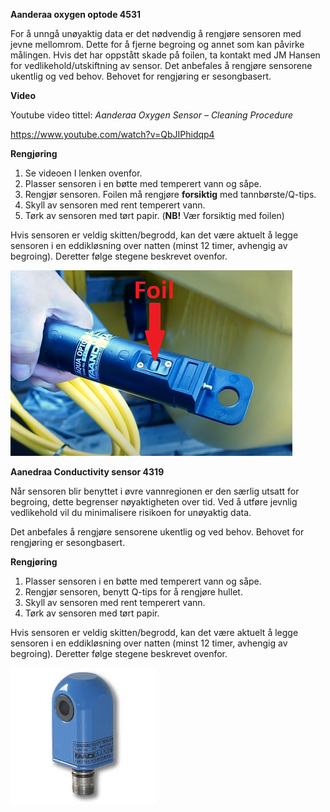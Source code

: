 **Aanderaa oxygen optode 4531**

For å unngå unøyaktig data er det nødvendig å rengjøre sensoren med jevne mellomrom. Dette for å fjerne begroing og annet som kan påvirke målingen. Hvis det har oppstått skade på foilen, ta kontakt med JM Hansen for vedlikehold/utskiftning av sensor. Det anbefales å rengjøre sensorene ukentlig og ved behov. Behovet for rengjøring er sesongbasert.

**Video**

Youtube video tittel: *Aanderaa Oxygen Sensor – Cleaning Procedure*

<https://www.youtube.com/watch?v=QbJIPhidqp4>

**Rengjøring**

1.  Se videoen I lenken ovenfor.
2.  Plasser sensoren i en bøtte med temperert vann og såpe.
3.  Rengjør sensoren. Foilen må rengjøre **forsiktig** med tannbørste/Q-tips.
4.  Skyll av sensoren med rent temperert vann.
5.  Tørk av sensoren med tørt papir. (**NB!** Vær forsiktig med foilen)

Hvis sensoren er veldig skitten/begrodd, kan det være aktuelt å legge sensoren i en eddikløsning over natten (minst 12 timer, avhengig av begroing). Deretter følge stegene beskrevet ovenfor.

![Et bilde som inneholder innendørs, plast Automatisk generert beskrivelse](./media/a1de9f27826bd275b92035bf8aec5134.png)

**Aanedraa Conductivity sensor 4319**

Når sensoren blir benyttet i øvre vannregionen er den særlig utsatt for begroing, dette begrenser nøyaktigheten over tid. Ved å utføre jevnlig vedlikehold vil du minimalisere risikoen for unøyaktig data.

Det anbefales å rengjøre sensorene ukentlig og ved behov. Behovet for rengjøring er sesongbasert.

**Rengjøring**

1.  Plasser sensoren i en bøtte med temperert vann og såpe.
2.  Rengjør sensoren, benytt Q-tips for å rengjøre hullet.
3.  Skyll av sensoren med rent temperert vann.
4.  Tørk av sensoren med tørt papir.

Hvis sensoren er veldig skitten/begrodd, kan det være aktuelt å legge sensoren i en eddikløsning over natten (minst 12 timer, avhengig av begroing). Deretter følge stegene beskrevet ovenfor.

![test](./media/ed8a9441cc4b5ebcf49f152c0ed4edbe.jpeg)
